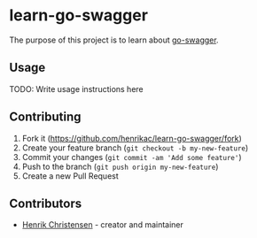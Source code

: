 # learn-go-swagger

The purpose of this project is to learn about [go-swagger](https://goswagger.io/).

## Usage

TODO: Write usage instructions here

## Contributing

1. Fork it (<https://github.com/henrikac/learn-go-swagger/fork>)
2. Create your feature branch (`git checkout -b my-new-feature`)
3. Commit your changes (`git commit -am 'Add some feature'`)
4. Push to the branch (`git push origin my-new-feature`)
5. Create a new Pull Request

## Contributors

- [Henrik Christensen](https://github.com/henrikac) - creator and maintainer

